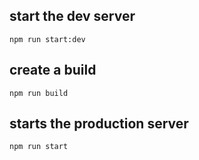 ## start the dev server 
`npm run start:dev`

## create a build 
`npm run build`


## starts the production server
`npm run start`